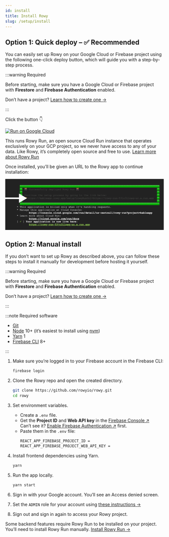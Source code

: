 ```yaml
---
id: install
title: Install Rowy
slug: /setup/install
---
```


## Option 1: Quick deploy – ✅ Recommended

You can easily set up Rowy on your Google Cloud or Firebase project using the
following one-click deploy button, which will guide you with a step-by-step
process.

:::warning Required

Before starting, make sure you have a Google Cloud or Firebase project with
**Firestore** and **Firebase Authentication** enabled.

Don’t have a project? [Learn how to create one&nbsp;→](./firebase-project.md)

:::

Click the button 👇

[![Run on Google Cloud](https://deploy.cloud.run/button.svg)](https://rowy.app/deploy)

This runs Rowy Run, an open source Cloud Run instance that operates exclusively
on your GCP project, so we never have access to any of your data. Like Rowy,
it’s completely open source and free to use.
[Learn more about Rowy Run](../rowy-run/overview.mdx)

Once installed, you’ll be given an URL to the Rowy app to continue installation:

![Cloud Run Output](./assets/cloud-run.png)

## Option 2: Manual install

If you don’t want to set up Rowy as described above, you can follow these steps
to install it manually for development before hosting it yourself.

:::warning Required

Before starting, make sure you have a Google Cloud or Firebase project with
**Firestore** and **Firebase Authentication** enabled.

Don’t have a project? [Learn how to create one&nbsp;→](./firebase-project.md)

:::

:::note Required software

- [Git](https://git-scm.com/downloads)
- [Node](https://nodejs.org/en/download/) 10+ (it’s easiest to install using
  [nvm](https://github.com/nvm-sh/nvm#intro))
- [Yarn](https://classic.yarnpkg.com/en/docs/install/) 1
- [Firebase CLI](https://firebase.google.com/docs/cli) 8+

:::

1. Make sure you’re logged in to your Firebase account in the Firebase CLI:

   ```bash
   firebase login
   ```

2. Clone the Rowy repo and open the created directory.

   ```bash
   git clone https://github.com/rowyio/rowy.git
   cd rowy
   ```

3. Set environment variables.

   - Create a `.env` file.
   - Get the **Project ID** and **Web API key** in the
     [Firebase Console&nbsp;&UpperRightArrow;](https://console.firebase.google.com/project/_/settings/general)  
     Can’t see it?
     [Enable Firebase Authentication&nbsp;&UpperRightArrow;](https://console.firebase.google.com/project/_/authentication)
     first.
   - Paste them in the `.env` file:
     ```bash
     REACT_APP_FIREBASE_PROJECT_ID =
     REACT_APP_FIREBASE_PROJECT_WEB_API_KEY =
     ```

4. Install frontend dependencies using Yarn.

   ```bash
   yarn
   ```

5. Run the app locally.

   ```bash
   yarn start
   ```

6. Sign in with your Google account. You’ll see an Access denied screen.

7. Set the `ADMIN` role for your account using
   [these instructions&nbsp;&RightArrow;](/setup/roles?set-user-roles-tabs=admin-sdk#set-user-roles)

8. Sign out and sign in again to access your Rowy project.

Some backend features require Rowy Run to be installed on your project. You’ll
need to install Rowy Run manually.
[Install Rowy Run&nbsp;→](../rowy-run/overview.mdx)
